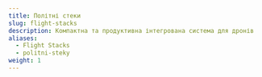 ```yaml
---
title: Політні стеки
slug: flight-stacks
description: Компактна та продуктивна інтегрована система для дронів
aliases:
  - Flight Stacks
  - politni-steky
weight: 1
---
```

